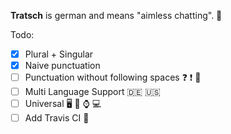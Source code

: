 **Tratsch** is german and means "aimless chatting". 💬

Todo:
- [x] Plural + Singular
- [x] Naive punctuation
- [ ] Punctuation without following spaces ❓ ❗ 💯
- [ ] Multi Language Support 🇩🇪 🇺🇸
- [ ] Universal 🖥 📱 ⌚️ 💻 
- [ ] Add Travis CI 🔧
